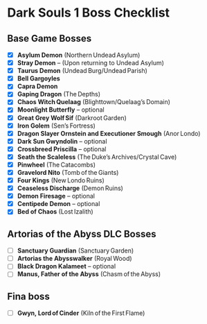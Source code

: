# Dark Souls 1 Boss Checklist

## Base Game Bosses
- [x] **Asylum Demon** (Northern Undead Asylum)
- [x] **Stray Demon** – (Upon returning to Undead Asylum)
- [x] **Taurus Demon** (Undead Burg/Undead Parish)
- [x] **Bell Gargoyles**
- [x] **Capra Demon**
- [x] **Gaping Dragon** (The Depths)
- [x] **Chaos Witch Quelaag** (Blighttown/Quelaag’s Domain)
- [x] **Moonlight Butterfly** – optional
- [x] **Great Grey Wolf Sif** (Darkroot Garden)
- [x] **Iron Golem** (Sen’s Fortress)
- [x] **Dragon Slayer Ornstein and Executioner Smough** (Anor Londo)
- [x] **Dark Sun Gwyndolin** – optional
- [x] **Crossbreed Priscilla** – optional
- [x] **Seath the Scaleless** (The Duke’s Archives/Crystal Cave)
- [x] **Pinwheel** (The Catacombs)
- [x] **Gravelord Nito** (Tomb of the Giants)
- [x] **Four Kings** (New Londo Ruins)
- [x] **Ceaseless Discharge** (Demon Ruins)
- [x] **Demon Firesage** – optional
- [x] **Centipede Demon** – optional
- [x] **Bed of Chaos** (Lost Izalith)

## Artorias of the Abyss DLC Bosses
- [ ] **Sanctuary Guardian** (Sanctuary Garden)
- [ ] **Artorias the Abysswalker** (Royal Wood)
- [ ] **Black Dragon Kalameet** – optional
- [ ] **Manus, Father of the Abyss** (Chasm of the Abyss)

## Fina boss
- [ ] **Gwyn, Lord of Cinder** (Kiln of the First Flame)
